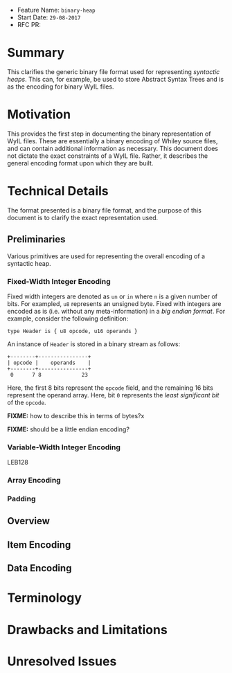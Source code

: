 - Feature Name: `binary-heap`
- Start Date: `29-08-2017`
- RFC PR:

# Summary

This clarifies the generic binary file format used for representing
_syntactic heaps_.  This can, for example, be used to store Abstract
Syntax Trees and is as the encoding for binary WyIL files.

# Motivation

This provides the first step in documenting the binary representation
of WyIL files.  These are essentially a binary encoding of Whiley
source files, and can contain additional information as necessary.
This document does not dictate the exact constraints of a WyIL file.
Rather, it describes the general encoding format upon which they are
built.

# Technical Details

The format presented is a binary file format, and the purpose of this
document is to clarify the exact representation used.

## Preliminaries

Various primitives are used for representing the overall encoding of a
syntactic heap.

### Fixed-Width Integer Encoding

Fixed width integers are denoted as `un` or `in` where `n` is a given
number of bits.  For exampled, `u8` represents an unsigned byte.
Fixed with integers are encoded as is (i.e. without any
meta-information) in a _big endian format_.  For example, consider
the following definition:

```
type Header is { u8 opcode, u16 operands }
```

An instance of `Header` is stored in a binary stream as follows:

```
+--------+----------------+
| opcode |    operands    |
+--------+----------------+
 0      7 8             23
```

Here, the first 8 bits represent the `opcode` field, and the remaining
16 bits represent the operand array.  Here, bit `0` represents the
_least significant bit_ of the `opcode`.  

**FIXME:** how to describe this in terms of bytes?x

**FIXME:** should be a little endian encoding?

### Variable-Width Integer Encoding

LEB128

### Array Encoding

### Padding

## Overview

## Item Encoding

## Data Encoding

# Terminology

# Drawbacks and Limitations

# Unresolved Issues
